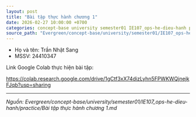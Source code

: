 ```yaml
---
layout: post
title: "Bài tập thực hành chương 1"
date: 2026-02-27 10:00:00 +0700
categories: concept-base university semester01 IE107_ops-he-dieu-hanh practice
source_path: "Evergreen/concept-base/university/semester01/IE107_ops-he-dieu-hanh/practice/Bài tập thực hành chương 1.md"
---
```

+ Họ và tên: Trần Nhật Sang
+ MSSV: 24410347


Link Google Colab thực hiện bài tập:

https://colab.research.google.com/drive/1gCtf3xX74dizLyhn5FPWKWQjnejkFJqb?usp=sharing

---
*Nguồn: Evergreen/concept-base/university/semester01/IE107_ops-he-dieu-hanh/practice/Bài tập thực hành chương 1.md*